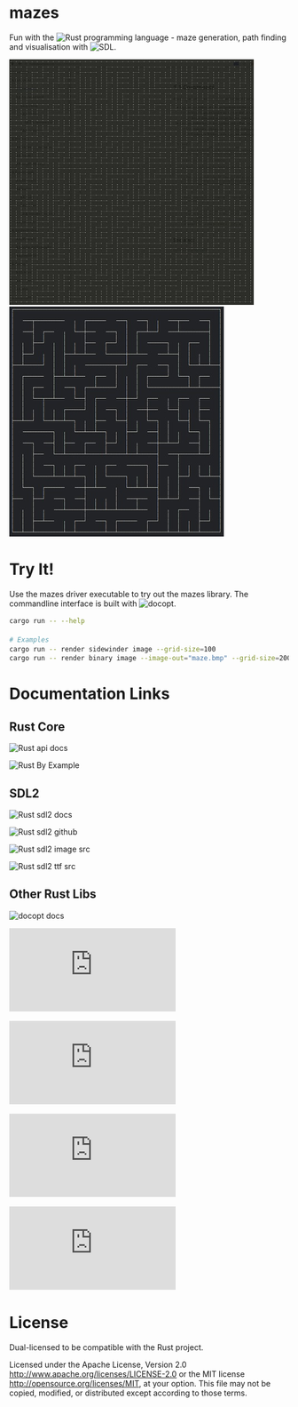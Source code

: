 # mazes

Fun with the ![Rust](https://www.rust-lang.org/) programming language - maze generation, path finding and visualisation with ![SDL](https://www.libsdl.org/).

![Basic Maze](resources/binary-tree.jpg)
![Sidewinder Maze](resources/sidewinder.jpg)



# Try It!

Use the mazes driver executable to try out the mazes library. The commandline interface is built with ![docopt](http://docopt.org/).

```bash
cargo run -- --help

# Examples
cargo run -- render sidewinder image --grid-size=100
cargo run -- render binary image --image-out="maze.bmp" --grid-size=200
```

# Documentation Links

## Rust Core

![Rust api docs](https://doc.rust-lang.org/std/)

![Rust By Example](http://rustbyexample.com/)

## SDL2

![Rust sdl2 docs](https://angrylawyer.github.io/rust-sdl2/sdl2/)

![Rust sdl2 github](https://github.com/AngryLawyer/rust-sdl2)

![Rust sdl2 image src](https://github.com/xsleonard/rust-sdl2_image/blob/master/src/sdl2_image/)

![Rust sdl2 ttf src](https://github.com/andelf/rust-sdl2_ttf/tree/master/src/sdl2_ttf)

## Other Rust Libs

![docopt docs](http://burntsushi.net/rustdoc/docopt/)

![itertools docs](https://bluss.github.io/rust-itertools/doc/itertools/index.html)

![num docs](https://rust-num.github.io/num/num/index.html)

![petgraph docs](https://bluss.github.io/petulant-avenger-graphlibrary/doc/petgraph/index.html)

![smallvec docs](http://doc.servo.org/smallvec/index.html)


# License

Dual-licensed to be compatible with the Rust project.

Licensed under the Apache License, Version 2.0 http://www.apache.org/licenses/LICENSE-2.0 or the MIT license http://opensource.org/licenses/MIT, at your option. This file may not be copied, modified, or distributed except according to those terms.
